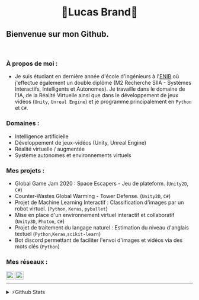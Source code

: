<h1 align="center"> 🦉Lucas Brand🦉</h1>

## Bienvenue sur mon Github.

<br />

### À propos de moi :

- Je suis étudiant en dernière année d'école d'ingénieurs à l'[ENIB][enib_web] où j'effectue également un double diplôme (M2 Recherche SIIA - Systèmes Interactifs, Intelligents et Autonomes). Je travaille dans le domaine de l'IA, de la Réalité Virtuelle ainsi que dans le développement de jeux vidéos (`Unity`, `Unreal Engine`) et je programme principalement en `Python` et `C#`.

### Domaines :

- Intelligence artificielle 
- Développement de jeux-vidéos (Unity, Unreal Engine)
- Réalité virtuelle / augmentée
- Système autonomes et environnements virtuels

### Mes projets :

- Global Game Jam 2020 : Space Escapers - Jeu de plateform. (`Unity2D`, `C#`)
- Counter-Wastes Global Warming - Tower Defense. (`Unity2D`, `C#`)
- Projet de Machine Learning Interactif : Classification d'images par un robot virtuel. (`Python`, `Keras`, `pybullet`)
- Mise en place d'un environnement virtuel interactif et collaboratif (`Unity3D`, `Photon`, `C#`) 
- Projet de traitement du langage naturel : Estimation du niveau d'anglais textuel (`Python`,`Keras`,`scikit-learn`)
- Bot discord permettant de faciliter l'envoi d'images et vidéos via des mots clés (`Python`)

### Mes réseaux :

[<img align="left" alt="LVBrand" width="22px" src="https://cdn.jsdelivr.net/npm/simple-icons@3.8.0/icons/github.svg" />][github]
[<img align="left" alt="lucas-brand-00b6651a6 | LinkedIn" width="22px" src="https://cdn.jsdelivr.net/npm/simple-icons@v3/icons/linkedin.svg" />][linkedin]

<br />

---
<details>
  <summary>⚡️Github Stats</summary>
  <img align="left" alt="LVBrand's Github Stats" src="https://github-readme-stats.vercel.app/api?username=LVBrand&show_icons=true&hide_border=true&hide=stars&include_all_commits=true"/>
</details>

[enib_web]: https://www.enib.fr/fr/
[linkedin]: https://www.linkedin.com/in/lucas-brand-00b6651a6/
[github]: https://github.com/LVBrand
